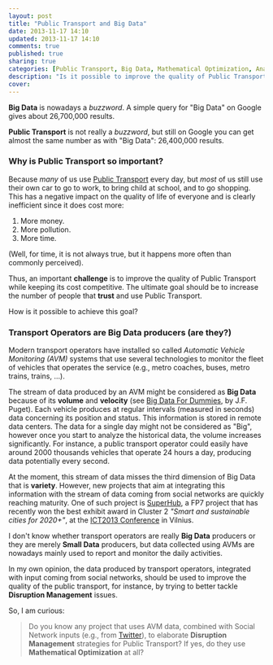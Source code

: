 ```yaml
---
layout: post
title: "Public Transport and Big Data"
date: 2013-11-17 14:10
updated: 2013-11-17 14:10
comments: true
published: true
sharing: true
categories: [Public Transport, Big Data, Mathematical Optimization, Analytics]
description: "Is it possible to improve the quality of Public Transport while keeping its cost competitive?"
cover:
---
```


**Big Data** is nowadays a *buzzword*. A simple query for "Big Data" on Google gives about 26,700,000 results. 

**Public Transport** is not really a *buzzword*, but still on Google you can get almost the same number as with "Big Data": 26,400,000 results.

### Why is Public Transport so important?

Because *many* of us use [Public Transport](http://en.wikipedia.org/wiki/Public_transport) every day, but *most* of us still use their own car to go to work, to bring child at school, and to go shopping. This has a negative impact on the quality of life of everyone and is clearly inefficient since it does cost more: 

1. More money.
2. More pollution.
3. More time.

(Well, for time, it is not always true, but it happens more often than commonly perceived). 

Thus, an important **challenge** is to improve the quality of Public Transport while keeping 
its cost competitive. The ultimate goal should be to increase the number of people that **trust** and use Public Transport.

How is it possible to achieve this goal?

### Transport Operators are **Big Data** producers (are they?)

Modern transport operators have installed so called *Automatic Vehicle Monitoring (AVM)* systems that use several technologies to monitor the fleet of vehicles that operates the service (e.g., metro coaches, buses, metro trains, trains, …).

The stream of data produced by an AVM might be considered as **Big Data** because of its **volume** and **velocity** (see [Big Data For Dummies](https://www.ibm.com/developerworks/community/blogs/jfp/entry/big_data_for_dummies23?lang=en), by J.F. Puget). Each vehicle produces at regular intervals (measured in seconds) data concerning its position and status. This information is stored in remote data centers. The data for a single day might not be considered as "Big", however once you start to analyze the historical data, the volume increases significantly. For instance, a public transport operator could easily have around 2000 thousands vehicles that operate 24 hours a day, producing data potentially every second.

At the moment, this stream of data misses the third dimension of Big Data that is **variety**. However, new projects that aim at integrating this information with the stream of data coming from social networks are quickly reaching maturity. One of such project is [SuperHub](http://www.superhub-project.eu/), a FP7 project that has recently won the best exhibit award in Cluster 2 *"Smart and sustainable cities for 2020+"*, at the [ICT2013 Conference](http://www.superhub-project.eu/media-centre/124-ict2013-conference-best-exhibit-award-.html) in Vilnius.

I don't know whether transport operators are really **Big Data** producers or they are merely **Small Data** producers, but data collected using AVMs are nowadays mainly used to report and monitor the daily activities.

In my own opinion, the data produced by transport operators, integrated with input coming from social networks, should be used to improve the quality of the public transport, for instance, by trying to better tackle **Disruption Management** issues.

So, I am curious:

> Do you know any project that uses AVM data, combined with Social Network inputs (e.g., from [Twitter](http://www.twitter.com)), to elaborate **Disruption Management** strategies for Public Transport? If yes, do they use **Mathematical Optimization** at all?
